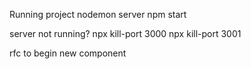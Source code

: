 Running project
nodemon server
npm start

server not running?
npx kill-port 3000
npx kill-port 3001

rfc to begin new component